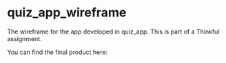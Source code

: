 # quiz_app_wireframe
The wireframe for the app developed in quiz_app. This is part of a Thinkful assignment.

You can find the final product here:
